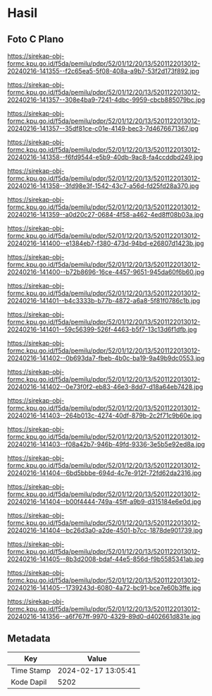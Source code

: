 # Hasil

## Foto C Plano

https://sirekap-obj-formc.kpu.go.id/f5da/pemilu/pdpr/52/01/12/20/13/5201122013012-20240216-141355--f2c65ea5-5f08-408a-a9b7-53f2d173f892.jpg

https://sirekap-obj-formc.kpu.go.id/f5da/pemilu/pdpr/52/01/12/20/13/5201122013012-20240216-141357--308e4ba9-7241-4dbc-9959-cbcb885079bc.jpg

https://sirekap-obj-formc.kpu.go.id/f5da/pemilu/pdpr/52/01/12/20/13/5201122013012-20240216-141357--35df81ce-c01e-4149-bec3-7d4676671367.jpg

https://sirekap-obj-formc.kpu.go.id/f5da/pemilu/pdpr/52/01/12/20/13/5201122013012-20240216-141358--f6fd9544-e5b9-40db-9ac8-fa4ccddbd249.jpg

https://sirekap-obj-formc.kpu.go.id/f5da/pemilu/pdpr/52/01/12/20/13/5201122013012-20240216-141358--3fd98e3f-1542-43c7-a56d-fd25fd28a370.jpg

https://sirekap-obj-formc.kpu.go.id/f5da/pemilu/pdpr/52/01/12/20/13/5201122013012-20240216-141359--a0d20c27-0684-4f58-a462-4ed8ff08b03a.jpg

https://sirekap-obj-formc.kpu.go.id/f5da/pemilu/pdpr/52/01/12/20/13/5201122013012-20240216-141400--e1384eb7-f380-473d-94bd-e26807d1423b.jpg

https://sirekap-obj-formc.kpu.go.id/f5da/pemilu/pdpr/52/01/12/20/13/5201122013012-20240216-141400--b72b8696-16ce-4457-9651-945da60f6b60.jpg

https://sirekap-obj-formc.kpu.go.id/f5da/pemilu/pdpr/52/01/12/20/13/5201122013012-20240216-141401--b4c3333b-b77b-4872-a6a8-5f81f0786c1b.jpg

https://sirekap-obj-formc.kpu.go.id/f5da/pemilu/pdpr/52/01/12/20/13/5201122013012-20240216-141401--59c56399-526f-4463-b5f7-13c13d6f1dfb.jpg

https://sirekap-obj-formc.kpu.go.id/f5da/pemilu/pdpr/52/01/12/20/13/5201122013012-20240216-141402--0b693da7-fbeb-4b0c-ba19-9a49b9dc0553.jpg

https://sirekap-obj-formc.kpu.go.id/f5da/pemilu/pdpr/52/01/12/20/13/5201122013012-20240216-141402--0e73f0f2-eb83-46e3-8dd7-d18a64eb7428.jpg

https://sirekap-obj-formc.kpu.go.id/f5da/pemilu/pdpr/52/01/12/20/13/5201122013012-20240216-141403--264b013c-4274-40df-879b-2c2f71c9b60e.jpg

https://sirekap-obj-formc.kpu.go.id/f5da/pemilu/pdpr/52/01/12/20/13/5201122013012-20240216-141403--f08a42b7-946b-49fd-9336-3e5b5e92ed8a.jpg

https://sirekap-obj-formc.kpu.go.id/f5da/pemilu/pdpr/52/01/12/20/13/5201122013012-20240216-141404--6bd5bbbe-694d-4c7e-912f-72fd62da2316.jpg

https://sirekap-obj-formc.kpu.go.id/f5da/pemilu/pdpr/52/01/12/20/13/5201122013012-20240216-141404--b00f4444-749a-45ff-a9b9-d315184e6e0d.jpg

https://sirekap-obj-formc.kpu.go.id/f5da/pemilu/pdpr/52/01/12/20/13/5201122013012-20240216-141404--bc26d3a0-a2de-4501-b7cc-1878de901739.jpg

https://sirekap-obj-formc.kpu.go.id/f5da/pemilu/pdpr/52/01/12/20/13/5201122013012-20240216-141405--8b3d2008-bdaf-44e5-856d-f9b5585341ab.jpg

https://sirekap-obj-formc.kpu.go.id/f5da/pemilu/pdpr/52/01/12/20/13/5201122013012-20240216-141405--1739243d-6080-4a72-bc91-bce7e60b3ffe.jpg

https://sirekap-obj-formc.kpu.go.id/f5da/pemilu/pdpr/52/01/12/20/13/5201122013012-20240216-141356--a6f767ff-9970-4329-89d0-d402661d831e.jpg


## Metadata

| Key        | Value               |
| ---------- | ------------------- |
| Time Stamp | 2024-02-17 13:05:41 |
| Kode Dapil | 5202                |



